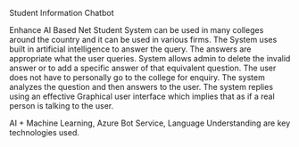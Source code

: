 Student Information Chatbot

Enhance AI Based Net Student System can be used in many colleges around the country and it can be used in various firms. The System uses built in artificial intelligence to answer the query. The answers are appropriate what the user queries. System allows admin to delete the invalid answer or to add a specific answer of that equivalent question. The user does not have to personally go to the college for enquiry. The system analyzes the question and then answers to the user. The system replies using an effective Graphical user interface which implies that as if a real person is talking to the user.

AI + Machine Learning, Azure Bot Service, Language Understanding are key technologies used.
